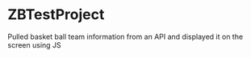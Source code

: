 # ZBTestProject
 Pulled basket ball team information from an API and displayed it on the screen using JS

